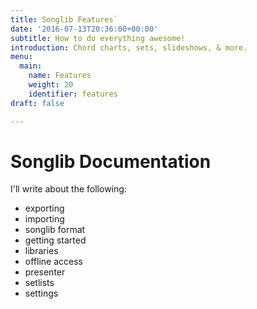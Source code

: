 ```yaml
---
title: Songlib Features`
date: '2016-07-13T20:36:00+00:00'
subtitle: How to do everything awesome!
introduction: Chord charts, sets, slideshows, & more.
menu:
  main:
    name: Features
    weight: 20
    identifier: features
draft: false

---
```

# Songlib Documentation

I'll write about the following:

- exporting
- importing
- songlib format
- getting started
- libraries
- offline access
- presenter
- setlists
- settings
